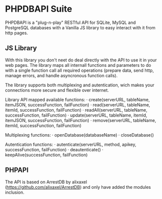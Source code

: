 # PHPDBAPI Suite

PHPDBAPI is a "plug-n-play" RESTful API for SQLite, MySQL and PostgreSQL databases with a Vanilla JS library to easy interact with it from http pages.

## JS Library
With this library you don't neet do deal directly with the API to use it in your web pages. The library maps all internall functions and parameters to do with a single function call all required operations (prepare data, send http, manage errors, and handle asyncronous function calls).

The library supports both multiplexing and autentication, wich makes your connections more secure and flexible over internet.

Library API mapped available functions:
· create(serverURL, tableName, itemJSON, successFunction, failFunction)
· read(serverURL, tableName, itemId, successFunction, failFunction)
· readAll(serverURL, tableName, successFunction, failFunction)
· update(serverURL, tableName, itemId, itemJSON, successFunction, failFunction)
· remove(serverURL, tableName, itemId, successFunction, failFunction)

Multiplexing functions:
· openDatabase(databaseName)
· closeDatabase()

Autentication functions:
· autenticate(serverURL, method, apikey, successFunction, failFunction)
· deautenticate()
· keepAlive(successFunction, failFunction)


## PHPAPI
The API is based on ArrestDB by alixaxel (https://github.com/alixaxel/ArrestDB) and only have added the modules inclusion.